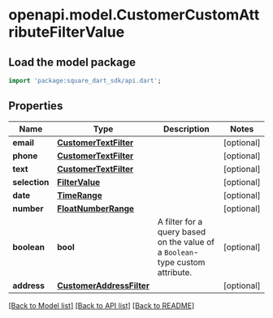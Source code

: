 # openapi.model.CustomerCustomAttributeFilterValue

## Load the model package
```dart
import 'package:square_dart_sdk/api.dart';
```

## Properties
Name | Type | Description | Notes
------------ | ------------- | ------------- | -------------
**email** | [**CustomerTextFilter**](CustomerTextFilter.md) |  | [optional] 
**phone** | [**CustomerTextFilter**](CustomerTextFilter.md) |  | [optional] 
**text** | [**CustomerTextFilter**](CustomerTextFilter.md) |  | [optional] 
**selection** | [**FilterValue**](FilterValue.md) |  | [optional] 
**date** | [**TimeRange**](TimeRange.md) |  | [optional] 
**number** | [**FloatNumberRange**](FloatNumberRange.md) |  | [optional] 
**boolean** | **bool** | A filter for a query based on the value of a `Boolean`-type custom attribute. | [optional] 
**address** | [**CustomerAddressFilter**](CustomerAddressFilter.md) |  | [optional] 

[[Back to Model list]](../README.md#documentation-for-models) [[Back to API list]](../README.md#documentation-for-api-endpoints) [[Back to README]](../README.md)


